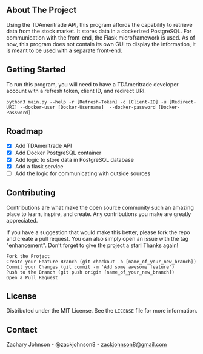 <a name="readme-top"></a>
## About The Project
Using the TDAmeritrade API, this program affords the capability to retrieve data from the stock market. It stores 
data in a dockerized PostgreSQL. For communication with the front-end, the Flask microframework is used.  As of now, 
this program does not contain its own GUI to display the information, it is meant to be used with a separate front-end.

## Getting Started
To run this program, you will need to have a TDAmeritrade developer account with a refresh token, client ID, and 
redirect URI.</br>

`python3 main.py --help -r [Refresh-Token] -c [Client-ID] -u [Redirect-URI] --docker-user [Docker-Username] 
--docker-password [Docker-Password]`

## Roadmap
- [x] Add TDAmeritrade API
- [x] Add Docker PostgreSQL container
- [x] Add logic to store data in PostgreSQL database
- [x] Add a flask service
- [ ] Add the logic for communicating with outside sources

## Contributing
Contributions are what make the open source community such an amazing place to learn, inspire, and create. Any contributions you make are greatly appreciated.

If you have a suggestion that would make this better, please fork the repo and create a pull request. You can also simply open an issue with the tag "enhancement". Don't forget to give the project a star! Thanks again!

    Fork the Project
    Create your Feature Branch (git checkout -b [name_of_your_new_branch])
    Commit your Changes (git commit -m 'Add some awesome feature')
    Push to the Branch (git push origin [name_of_your_new_branch])
    Open a Pull Request

## License
Distributed under the MIT License. See the `LICENSE` file for more information.

## Contact
Zachary Johnson - @zackjohnson8 - zackjohnson8@gmail.com

